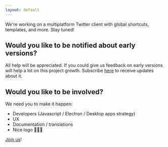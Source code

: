 ```yaml
---
layout: default
---
```


We're working on a multiplatform Twitter client with global shortcuts, templates, and more. Stay tuned!

## Would you like to be notified about early versions?

All help will be appreciated. If you could give us feedback on early versions will help a lot on this project growth.
Subscribe [here](https://goo.gl/forms/Yc9pxClQD5NLkw793) to receive updates about it.

## Would you like to be involved?

We need you to make it happen:
* Developers (Javascript / Electron / Desktop apps strategy)
* UX
* Documentation / translations
* Nice logo 🙏🙏🙏

[Join us](https://github.com/anapaulagomes/pardal/issues)!
